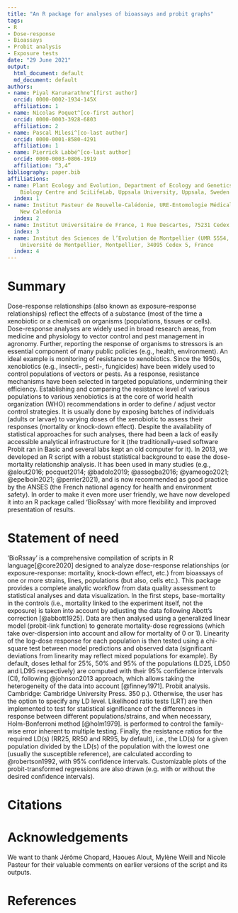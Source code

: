 ```yaml
---
title: "An R package for analyses of bioassays and probit graphs"
tags:
- R
- Dose-response
- Bioassays
- Probit analysis
- Exposure tests
date: "29 June 2021"
output:
  html_document: default
  md_document: default
authors:
- name: Piyal Karunarathne^[first author]
  orcid: 0000-0002-1934-145X
  affiliation: 1
- name: Nicolas Poquet^[co-first author]
  orcid: 0000-0003-3928-6803
  affiliation: 2
- name: Pascal Milesi^[co-last author]
  orcid: 0000-0001-8580-4291
  affiliation: 1
- name: Pierrick Labbé^[co-last author]
  orcid: 0000-0003-0806-1919
  affiliation: “3,4”
bibliography: paper.bib
affiliations:
- name: Plant Ecology and Evolution, Department of Ecology and Genetics, Evolutionary
    Biology Centre and SciLifeLab, Uppsala University, Uppsala, Sweden
  index: 1
- name: Institut Pasteur de Nouvelle-Calédonie, URE-Entomologie Médicale, Nouméa,
    New Caledonia
  index: 2
- name: Institut Universitaire de France, 1 Rue Descartes, 75231 Cedex 05, Paris.
  index: 3
- name: Institut des Sciences de l’Evolution de Montpellier (UMR 5554, CNRS-UM-IRD-EPHE),
    Université de Montpellier, Montpellier, 34095 Cedex 5, France
  index: 4
---
```


# Summary

Dose-response relationships (also known as exposure–response relationships) reflect the effects of a substance (most of the time a xenobiotic or a chemical) on organisms (populations, tissues or cells). Dose-response analyses are widely used in broad research areas, from medicine and physiology to vector control and pest management in agronomy. Further, reporting the response of organisms to stressors is an essential component of many public policies (e.g., health, environment).
An ideal example is monitoring of resistance to xenobiotics. Since the 1950s, xenobiotics (e.g., insecti-, pesti-, fungicides) have been widely used to control populations of vectors or pests. As a response, resistance mechanisms have been selected in targeted populations, undermining their efficiency. Establishing and comparing the resistance level of various populations to various xenobiotics is at the core of world health organization (WHO) recommendations in order to define / adjust vector control strategies. It is usually done by exposing batches of individuals (adults or larvae) to varying doses of the xenobiotic to assess their responses (mortality or knock-down effect). Despite the availability of statistical approaches for such analyses, there had been a lack of easily accessible analytical infrastructure for it (the traditionally-used software Probit ran in Basic and several labs kept an old computer for it). In 2013, we developed an R script with a robust statistical background to ease the dose-mortality relationship analysis. It has been used in many studies (e.g., @alout2016; pocquet2014; @badolo2019; @assogba2016; @yameogo2021; @epelboin2021; @perrier2021), and is now recommended as good practice by the ANSES (the French national agency for health and environment safety). In order to make it even more user friendly, we have now developed it into an R package called ‘BioRssay’ with more flexibility and improved presentation of results.

# Statement of need

‘BioRssay’ is a comprehensive compilation of scripts in R language[@core2020] designed to analyze dose-response relationships (or exposure-response: mortality, knock-down effect, etc.)  from bioassays of one or more strains, lines, populations (but also, cells etc.). This package provides a complete analytic workflow from data quality assessment to statistical analyses and data visualization. In the first steps, base-mortality in the controls (i.e., mortality linked to the experiment itself, not the exposure) is taken into account by adjusting the data following Abott’s correction [@abbott1925]. Data are then analysed using a generalized linear model (probit-link function) to generate mortality-dose regressions (which take over-dispersion into account and allow for mortality of 0 or 1). Linearity of the log-dose response for each population is then tested using a chi-square test between model predictions and observed data (significant deviations from linearity may reflect mixed populations for example). By default, doses lethal for 25%, 50% and 95% of the populations (LD25, LD50 and LD95 respectively) are computed with their 95% confidence intervals (CI), following @johnson2013 approach, which allows taking the heterogeneity of the data into account [@finney1971]. Probit analysis. Cambridge: Cambridge University Press. 350 p.). Otherwise, the user has the option to specify any LD level. Likelihood ratio tests (LRT) are then implemented to test for statistical significance of the differences in response between different populations/strains, and when necessary, Holm-Bonferroni method [@holm1979]. is performed to control the family-wise error inherent to multiple testing. Finally, the resistance ratios for the required LD(s) (RR25, RR50 and RR95, by default), i.e., the LD(s) for a given population divided by the LD(s) of the population with the lowest one (usually the susceptible reference), are calculated according to @robertson1992, with 95% confidence intervals. Customizable plots of the probit-transformed regressions are also drawn (e.g. with or without the desired confidence intervals).

# Citations

# Acknowledgements

We want to thank Jérôme Chopard, Haoues Alout, Mylène Weill and Nicole Pasteur for their valuable comments on earlier versions of the script and its outputs.

# References


